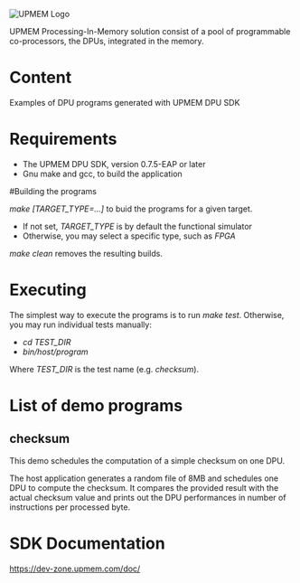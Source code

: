![UPMEM Logo](http://www.upmem.com/wp-content/uploads/2015/06/logo_upmem2.png)

UPMEM Processing-In-Memory solution consist of a pool of programmable co-processors, the DPUs, integrated in the memory.

# Content
Examples of DPU programs generated with UPMEM DPU SDK

# Requirements

 * The UPMEM DPU SDK, version 0.7.5-EAP or later
 * Gnu make and gcc, to build the application

#Building the programs

*make [TARGET_TYPE=...]* to buid the programs for a given target.

 * If not set, *TARGET_TYPE* is by default the functional simulator
 * Otherwise, you may select a specific type, such as *FPGA*

*make clean* removes the resulting builds.

# Executing

The simplest way to execute the programs is to run *make test*.
Otherwise, you may run individual tests manually:

  * *cd TEST_DIR*
  * *bin/host/program*

Where *TEST_DIR* is the test name (e.g. *checksum*).

# List of demo programs

## checksum

This demo schedules the computation of a simple checksum on one DPU.

The host application generates a random file of 8MB and schedules one DPU to compute the checksum.
It compares the provided result with the actual checksum value and prints out the DPU performances in number of instructions per processed byte.
 
# SDK Documentation
https://dev-zone.upmem.com/doc/
